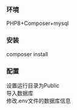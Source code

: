 ### 环境  
PHP8+Composer+mysql  

### 安装  
composer install  

### 配置  
设置运行目录为Public  
导入数据库  
修改.env文件的数据库信息  